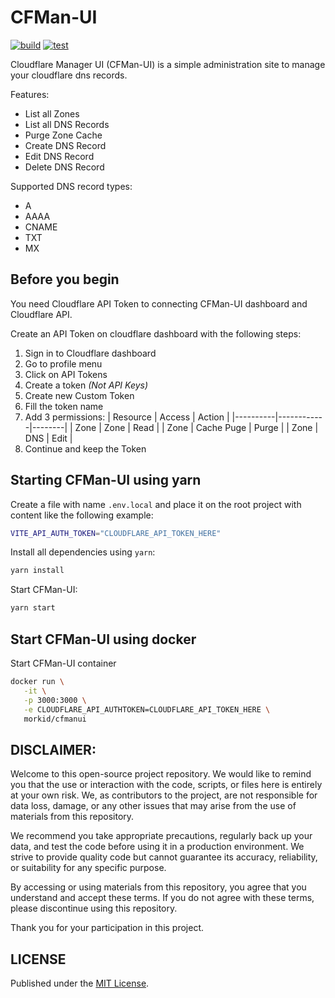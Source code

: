 # CFMan-UI

[![build](https://github.com/morkid/cfmanui/actions/workflows/build.yaml/badge.svg)](https://github.com/morkid/cfmanui/actions/workflows/build.yaml)
[![test](https://github.com/morkid/cfmanui/actions/workflows/test.yaml/badge.svg)](https://github.com/morkid/cfmanui/actions/workflows/test.yaml)

Cloudflare Manager UI (CFMan-UI) is a simple administration site to manage your cloudflare dns records.  

Features:  
- List all Zones
- List all DNS Records
- Purge Zone Cache
- Create DNS Record
- Edit DNS Record
- Delete DNS Record

Supported DNS record types:
- A
- AAAA
- CNAME
- TXT
- MX

## Before you begin
You need Cloudflare API Token to connecting CFMan-UI dashboard and Cloudflare API.  

Create an API Token on cloudflare dashboard with the following steps:
1. Sign in to Cloudflare dashboard
2. Go to profile menu
3. Click on API Tokens
4. Create a token *(Not API Keys)*
5. Create new Custom Token
6. Fill the token name
7. Add 3 permissions: 
   | Resource | Access     | Action |
   |----------|------------|--------|
   | Zone     | Zone       | Read   |
   | Zone     | Cache Puge | Purge  |
   | Zone     | DNS        | Edit   |
8. Continue and keep the Token

## Starting CFMan-UI using yarn

Create a file with name `.env.local` and place it on the root project with content like the following example:
```bash
VITE_API_AUTH_TOKEN="CLOUDFLARE_API_TOKEN_HERE"
```


Install all dependencies using `yarn`:
```bash
yarn install
```

Start CFMan-UI:
```bash
yarn start
```

## Start CFMan-UI using docker

Start CFMan-UI container

```bash
docker run \
   -it \
   -p 3000:3000 \
   -e CLOUDFLARE_API_AUTHTOKEN=CLOUDFLARE_API_TOKEN_HERE \
   morkid/cfmanui
```


## DISCLAIMER:

Welcome to this open-source project repository. We would like to remind you that the use or interaction with the code, scripts, or files here is entirely at your own risk. We, as contributors to the project, are not responsible for data loss, damage, or any other issues that may arise from the use of materials from this repository.

We recommend you take appropriate precautions, regularly back up your data, and test the code before using it in a production environment. We strive to provide quality code but cannot guarantee its accuracy, reliability, or suitability for any specific purpose.

By accessing or using materials from this repository, you agree that you understand and accept these terms. If you do not agree with these terms, please discontinue using this repository.

Thank you for your participation in this project.

## LICENSE
Published under the [MIT License](./LICENSE).
